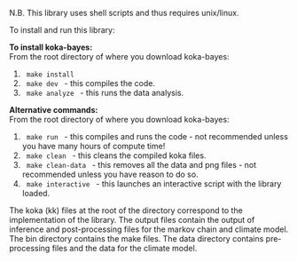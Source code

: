 N.B. This library uses shell scripts and thus requires unix/linux.

To install and run this library:

<b>To install koka-bayes:</b> <br />
From the root directory of where you download koka-bayes:
1. <code> make install </code>
2. <code> make dev </code> - this compiles the code.
2. <code> make analyze </code> - this runs the data analysis.

<b>Alternative commands:</b> <br />
From the root directory of where you download koka-bayes:
1. <code> make run </code> - this compiles and runs the code - not recommended unless you have many hours of compute time!
2. <code> make clean </code> - this cleans the compiled koka files.
3. <code> make clean-data </code> - this removes all the data and png files - not recommended unless you have reason to do so.
4. <code> make interactive </code> - this launches an interactive script with the library loaded.

The koka (kk) files at the root of the directory correspond to the implementation of the library.
The output files contain the output of inference and post-processing files for the markov chain and climate model.
The bin directory contains the make files.
The data directory contains pre-processing files and the data for the climate model.
